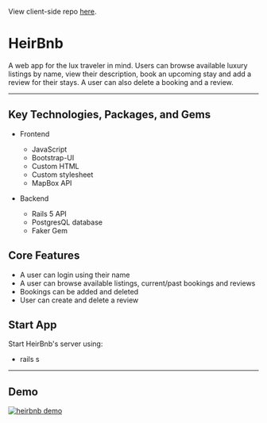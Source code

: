 View client-side repo [here](https://github.com/rsabur/heirbnb-client).

# HeirBnb

A web app for the lux traveler in mind. Users can browse available luxury listings by name, view their description, book an upcoming stay and add a review for their stays. A user can also delete a booking and a review.  
_______________________________________________________________________________________
## Key Technologies, Packages, and Gems

* Frontend
    * JavaScript
    * Bootstrap-UI
    * Custom HTML
    * Custom stylesheet
    * MapBox API 

* Backend
    * Rails 5 API
    * PostgresQL database
    * Faker Gem

## Core Features
* A user can login using their name
* A user can browse available listings, current/past bookings and reviews
* Bookings can be added and deleted
* User can create and delete a review

## Start App
Start HeirBnb's server using:
* rails s
_______________________________________________________________________________________

## Demo
[![heirbnb demo](https://i.imgur.com/cUS2Kjc.png)](https://youtu.be/em0mnxZD4Gk "HeirBnb Demo - Click to Watch!")
